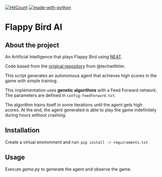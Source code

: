 [![HitCount](http://hits.dwyl.com/davidmingueza98/flappy-bird-AI.svg)](http://hits.dwyl.com/davidmingueza98/flappy-bird-AI)
[![made-with-python](https://img.shields.io/badge/Made%20with-Python-1f425f.svg)](https://www.python.org/)

# Flappy Bird AI

## About the project

An Artificial Intelligence that plays Flappy Bird using [NEAT](https://neat-python.readthedocs.io/en/latest/).

Code based from the [original repository](https://github.com/techwithtim/NEAT-Flappy-Bird) from @techwithtim.

This script generates an autonomous agent that achieves high scores in the game with simple training.

This implementation uses **genetic algorithms** with a Feed Forward network. The parameters are defined in `config-feedforward.txt`.

The algorithm trains itself in some iterations until the agent gets high scores. At the end, the agent generated is able to play the game indefinitely during hours without crashing.

## Installation

Create a virtual environment and run: `pip install -r requirements.txt`

## Usage

Execute *game.py* to generate the agent and observe the game.
